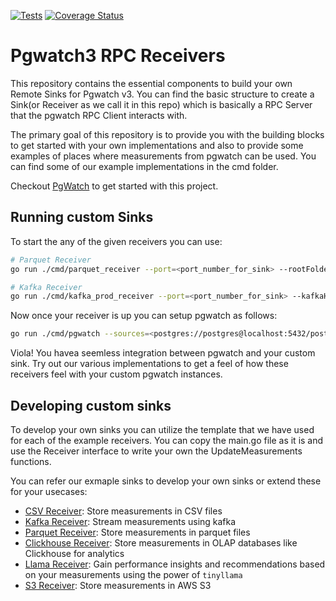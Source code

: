 [![Tests](https://github.com/destrex271/pgwatch3_rpc_server/actions/workflows/test.yml/badge.svg)](https://github.com/destrex271/pgwatch3_rpc_server/actions/workflows/test.yml)
[![Coverage Status](https://coveralls.io/repos/github/destrex271/pgwatch3_rpc_server/badge.svg?branch=main)](https://coveralls.io/github/destrex271/pgwatch3_rpc_server?branch=main)

# Pgwatch3 RPC Receivers
This repository contains the essential components to build your own Remote Sinks for Pgwatch v3. You can find the basic structure to create a Sink(or Receiver as we call it in this repo) which is basically a RPC Server that the pgwatch RPC Client interacts with.

The primary goal of this repository is to provide you with the building blocks to get started with your own implementations and also to provide some examples of places where measurements from pgwatch can be used. You can find some of our example implementations in the cmd folder.

Checkout <a href="https://github.com/cybertec-postgresql/pgwatch">PgWatch</a> to get started with this project.

## Running custom Sinks

To start the any of the given receivers you can use:

```bash
# Parquet Receiver
go run ./cmd/parquet_receiver --port=<port_number_for_sink> --rootFolder=<location_on_disk>

# Kafka Receiver
go run ./cmd/kafka_prod_receiver --port=<port_number_for_sink> --kafkaHost=<host_address_of_kafka> --autoadd=<true/false>
```

Now once your receiver is up you can setup pgwatch as follows:
```bash
go run ./cmd/pgwatch --sources=<postgres://postgres@localhost:5432/postgres> --sink=rpc://<ip/hostname_of_your_sink>:<port_where_recv_is_listening>
```

Viola! You havea  seemless integration between pgwatch and your custom sink. Try out our various implementations to get a feel of how these receivers feel with your custom pgwatch instances.

## Developing custom sinks

To develop your own sinks you can utilize the template that we have used for each of the example receivers. You can copy the main.go file as it is and use the Receiver interface to write your own the UpdateMeasurements functions.

You can refer our exmaple sinks to develop your own sinks or extend these for your usecases:

 - [CSV Receiver](/cmd/csv_receiver/README.md): Store measurements in CSV files
 - [Kafka Receiver](/cmd/kafka_prod_receiver/README.md): Stream measurements using kafka
 - [Parquet Receiver](/cmd/parquet_receiver/README.md): Store measurements in parquet files
 - [Clickhouse Receiver](/cmd/clickhouse_receiver/clickhouse_receiver.go): Store measurements in OLAP databases like Clickhouse for analytics
 - [Llama Receiver](/cmd/llama_receiver/README.md): Gain performance insights and recommendations based on your measurements using the power of `tinyllama`
 - [S3 Receiver](/cmd/s3_receiver/README.md): Store measurements in AWS S3